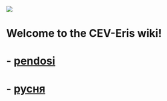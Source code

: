 ![](https://cdn.discordapp.com/attachments/265411250341543936/269612274765791242/eris_128.png)
# Welcome to the CEV-Eris wiki!
# -  [pendosi](https://github.com/discordia-space/wiki/blob/master/contents/en_main.md)

# -  [русня](https://github.com/discordia-space/wiki/blob/master/contents/ru_main.md)
